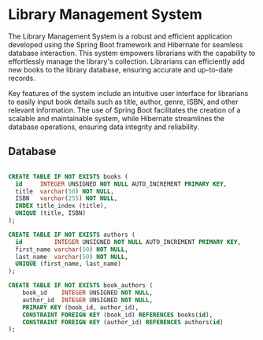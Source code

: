
# Library Management System

The Library Management System is a robust and efficient application developed using the Spring Boot framework and Hibernate for seamless database interaction. This system empowers librarians with the capability to effortlessly manage the library's collection. Librarians can efficiently add new books to the library database, ensuring accurate and up-to-date records.

Key features of the system include an intuitive user interface for librarians to easily input book details such as title, author, genre, ISBN, and other relevant information. The use of Spring Boot facilitates the creation of a scalable and maintainable system, while Hibernate streamlines the database operations, ensuring data integrity and reliability.



## Database 

```sql

CREATE TABLE IF NOT EXISTS books (
  id     INTEGER UNSIGNED NOT NULL AUTO_INCREMENT PRIMARY KEY,
  title  varchar(50) NOT NULL,
  ISBN   varchar(255) NOT NULL,
  INDEX title_index (title),
  UNIQUE (title, ISBN)
);

CREATE TABLE IF NOT EXISTS authors (
  id         INTEGER UNSIGNED NOT NULL AUTO_INCREMENT PRIMARY KEY,
  first_name varchar(50) NOT NULL,
  last_name  varchar(50) NOT NULL,
  UNIQUE (first_name, last_name)
);

CREATE TABLE IF NOT EXISTS book_authors (
    book_id    INTEGER UNSIGNED NOT NULL,
    author_id  INTEGER UNSIGNED NOT NULL,
    PRIMARY KEY (book_id, author_id),
    CONSTRAINT FOREIGN KEY (book_id) REFERENCES books(id),
    CONSTRAINT FOREIGN KEY (author_id) REFERENCES authors(id)
);

```

